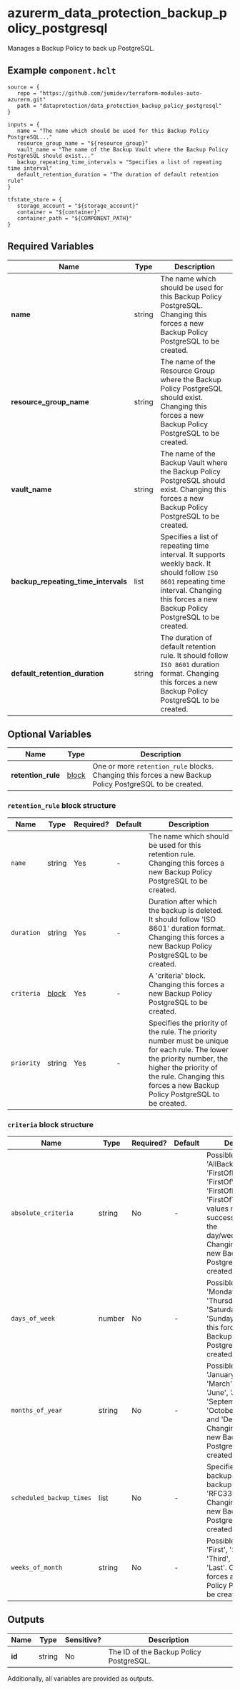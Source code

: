# azurerm_data_protection_backup_policy_postgresql

Manages a Backup Policy to back up PostgreSQL.

## Example `component.hclt`

```hcl
source = {
   repo = "https://github.com/jumidev/terraform-modules-auto-azurerm.git"   
   path = "dataprotection/data_protection_backup_policy_postgresql"   
}

inputs = {
   name = "The name which should be used for this Backup Policy PostgreSQL..."   
   resource_group_name = "${resource_group}"   
   vault_name = "The name of the Backup Vault where the Backup Policy PostgreSQL should exist..."   
   backup_repeating_time_intervals = "Specifies a list of repeating time interval"   
   default_retention_duration = "The duration of default retention rule"   
}

tfstate_store = {
   storage_account = "${storage_account}"   
   container = "${container}"   
   container_path = "${COMPONENT_PATH}"   
}

```

## Required Variables

| Name | Type |  Description |
| ---- | --------- |  ----------- |
| **name** | string |  The name which should be used for this Backup Policy PostgreSQL. Changing this forces a new Backup Policy PostgreSQL to be created. | 
| **resource_group_name** | string |  The name of the Resource Group where the Backup Policy PostgreSQL should exist. Changing this forces a new Backup Policy PostgreSQL to be created. | 
| **vault_name** | string |  The name of the Backup Vault where the Backup Policy PostgreSQL should exist. Changing this forces a new Backup Policy PostgreSQL to be created. | 
| **backup_repeating_time_intervals** | list |  Specifies a list of repeating time interval. It supports weekly back. It should follow `ISO 8601` repeating time interval. Changing this forces a new Backup Policy PostgreSQL to be created. | 
| **default_retention_duration** | string |  The duration of default retention rule. It should follow `ISO 8601` duration format. Changing this forces a new Backup Policy PostgreSQL to be created. | 

## Optional Variables

| Name | Type |  Description |
| ---- | --------- |  ----------- |
| **retention_rule** | [block](#retention_rule-block-structure) |  One or more `retention_rule` blocks. Changing this forces a new Backup Policy PostgreSQL to be created. | 

### `retention_rule` block structure

| Name | Type | Required? | Default | Description |
| ---- | ---- | --------- | ------- | ----------- |
| `name` | string | Yes | - | The name which should be used for this retention rule. Changing this forces a new Backup Policy PostgreSQL to be created. |
| `duration` | string | Yes | - | Duration after which the backup is deleted. It should follow 'ISO 8601' duration format. Changing this forces a new Backup Policy PostgreSQL to be created. |
| `criteria` | [block](#criteria-block-structure) | Yes | - | A 'criteria' block. Changing this forces a new Backup Policy PostgreSQL to be created. |
| `priority` | string | Yes | - | Specifies the priority of the rule. The priority number must be unique for each rule. The lower the priority number, the higher the priority of the rule. Changing this forces a new Backup Policy PostgreSQL to be created. |

### `criteria` block structure

| Name | Type | Required? | Default | Description |
| ---- | ---- | --------- | ------- | ----------- |
| `absolute_criteria` | string | No | - | Possible values are 'AllBackup', 'FirstOfDay', 'FirstOfWeek', 'FirstOfMonth' and 'FirstOfYear'. These values mean the first successful backup of the day/week/month/year. Changing this forces a new Backup Policy PostgreSQL to be created. |
| `days_of_week` | number | No | - | Possible values are 'Monday', 'Tuesday', 'Thursday', 'Friday', 'Saturday' and 'Sunday'. Changing this forces a new Backup Policy PostgreSQL to be created. |
| `months_of_year` | string | No | - | Possible values are 'January', 'February', 'March', 'April', 'May', 'June', 'July', 'August', 'September', 'October', 'November' and 'December'. Changing this forces a new Backup Policy PostgreSQL to be created. |
| `scheduled_backup_times` | list | No | - | Specifies a list of backup times for backup in the 'RFC3339' format. Changing this forces a new Backup Policy PostgreSQL to be created. |
| `weeks_of_month` | string | No | - | Possible values are 'First', 'Second', 'Third', 'Fourth' and 'Last'. Changing this forces a new Backup Policy PostgreSQL to be created. |



## Outputs

| Name | Type | Sensitive? | Description |
| ---- | ---- | --------- | --------- |
| **id** | string | No  | The ID of the Backup Policy PostgreSQL. | 

Additionally, all variables are provided as outputs.
